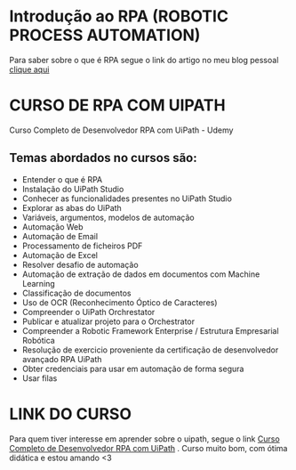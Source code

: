 # Introdução ao RPA (ROBOTIC PROCESS AUTOMATION)
Para saber sobre o que é RPA segue o link do artigo no meu blog pessoal [clique aqui](https://luizladeira.wordpress.com/2023/02/20/introducao-ao-rpa-robotic-process-automation/)

# CURSO DE RPA COM UIPATH 

Curso Completo de Desenvolvedor RPA com UiPath - Udemy
 
## Temas abordados no cursos são:

- Entender o que é RPA
- Instalação do UiPath Studio
- Conhecer as funcionalidades presentes no UiPath Studio
- Explorar as abas do UiPath
- Variáveis, argumentos, modelos de automação
- Automação Web
- Automação de Email
- Processamento de ficheiros PDF
- Automação de Excel
- Resolver desafio de automação
- Automação de extração de dados em documentos com Machine Learning
- Classificação de documentos
- Uso de OCR (Reconhecimento Óptico de Caracteres)
- Compreender o UiPath Orchrestator
- Publicar e atualizar projeto para o Orchestrator
- Compreender a Robotic Framework Enterprise / Estrutura Empresarial Robótica
- Resolução de exercicio proveniente da certificação de desenvolvedor avançado RPA UiPath
- Obter credenciais para usar em automação de forma segura
- Usar filas

# LINK DO CURSO
Para quem tiver interesse em aprender sobre o uipath, segue o link [Curso Completo de Desenvolvedor RPA com UiPath](https://www.udemy.com/course/curso-completo-de-desenvolvedor-rpa-com-uipath/) .
Curso muito bom, com ótima didática e estou amando <3 
